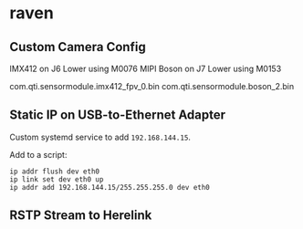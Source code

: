 # raven

## Custom Camera Config

IMX412 on J6 Lower using M0076
MIPI Boson on J7 Lower using M0153

com.qti.sensormodule.imx412_fpv_0.bin
com.qti.sensormodule.boson_2.bin



## Static IP on USB-to-Ethernet Adapter

Custom systemd service to add `192.168.144.15`.

Add to a script:

```
ip addr flush dev eth0
ip link set dev eth0 up
ip addr add 192.168.144.15/255.255.255.0 dev eth0
```

## RSTP Stream to Herelink




